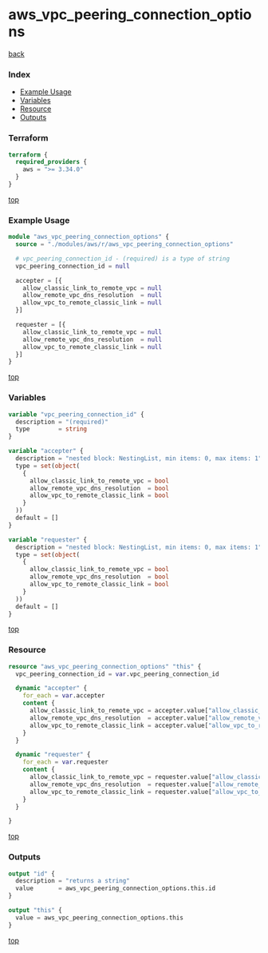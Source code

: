 # aws_vpc_peering_connection_options

[back](../aws.md)

### Index

- [Example Usage](#example-usage)
- [Variables](#variables)
- [Resource](#resource)
- [Outputs](#outputs)

### Terraform

```terraform
terraform {
  required_providers {
    aws = ">= 3.34.0"
  }
}
```

[top](#index)

### Example Usage

```terraform
module "aws_vpc_peering_connection_options" {
  source = "./modules/aws/r/aws_vpc_peering_connection_options"

  # vpc_peering_connection_id - (required) is a type of string
  vpc_peering_connection_id = null

  accepter = [{
    allow_classic_link_to_remote_vpc = null
    allow_remote_vpc_dns_resolution  = null
    allow_vpc_to_remote_classic_link = null
  }]

  requester = [{
    allow_classic_link_to_remote_vpc = null
    allow_remote_vpc_dns_resolution  = null
    allow_vpc_to_remote_classic_link = null
  }]
}
```

[top](#index)

### Variables

```terraform
variable "vpc_peering_connection_id" {
  description = "(required)"
  type        = string
}

variable "accepter" {
  description = "nested block: NestingList, min items: 0, max items: 1"
  type = set(object(
    {
      allow_classic_link_to_remote_vpc = bool
      allow_remote_vpc_dns_resolution  = bool
      allow_vpc_to_remote_classic_link = bool
    }
  ))
  default = []
}

variable "requester" {
  description = "nested block: NestingList, min items: 0, max items: 1"
  type = set(object(
    {
      allow_classic_link_to_remote_vpc = bool
      allow_remote_vpc_dns_resolution  = bool
      allow_vpc_to_remote_classic_link = bool
    }
  ))
  default = []
}
```

[top](#index)

### Resource

```terraform
resource "aws_vpc_peering_connection_options" "this" {
  vpc_peering_connection_id = var.vpc_peering_connection_id

  dynamic "accepter" {
    for_each = var.accepter
    content {
      allow_classic_link_to_remote_vpc = accepter.value["allow_classic_link_to_remote_vpc"]
      allow_remote_vpc_dns_resolution  = accepter.value["allow_remote_vpc_dns_resolution"]
      allow_vpc_to_remote_classic_link = accepter.value["allow_vpc_to_remote_classic_link"]
    }
  }

  dynamic "requester" {
    for_each = var.requester
    content {
      allow_classic_link_to_remote_vpc = requester.value["allow_classic_link_to_remote_vpc"]
      allow_remote_vpc_dns_resolution  = requester.value["allow_remote_vpc_dns_resolution"]
      allow_vpc_to_remote_classic_link = requester.value["allow_vpc_to_remote_classic_link"]
    }
  }

}
```

[top](#index)

### Outputs

```terraform
output "id" {
  description = "returns a string"
  value       = aws_vpc_peering_connection_options.this.id
}

output "this" {
  value = aws_vpc_peering_connection_options.this
}
```

[top](#index)